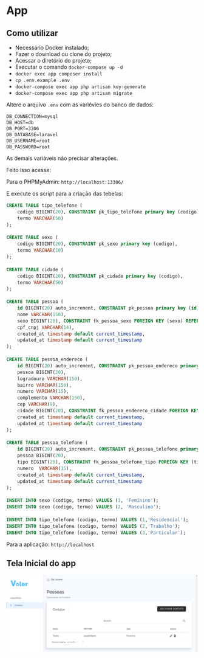 # App


## Como utilizar


* Necessário Docker instalado;
* Fazer o download ou clone do projeto;
* Acessar o diretório do projeto;
* Executar o comando `docker-compose up -d`
* `docker exec app composer install`
* `cp .env.example .env`
* `docker-compose exec app php artisan key:generate`
* `docker-compose exec app php artisan migrate` 

Altere o arquivo `.env` com as variévies do banco de dados:

```env
DB_CONNECTION=mysql
DB_HOST=db
DB_PORT=3306
DB_DATABASE=laravel
DB_USERNAME=root
DB_PASSWORD=root
```

As demais variáveis não precisar alterações.


Feito isso acesse:

Para o PHPMyAdmin: `http://localhost:13306/`

E execute os script para a criação das tebelas:
```sql
CREATE TABLE tipo_telefone (
    codigo BIGINT(20), CONSTRAINT pk_tipo_telefone primary key (codigo),
    termo VARCHAR(50)
);

CREATE TABLE sexo (
    codigo BIGINT(20), CONSTRAINT pk_sexo primary key (codigo),
    termo VARCHAR(10)
);

CREATE TABLE cidade (
    codigo BIGINT(20), CONSTRAINT pk_cidade primary key (codigo),
    termo VARCHAR(50)
);

CREATE TABLE pessoa (
    id BIGINT(20) auto_increment, CONSTRAINT pk_pessoa primary key (id),
    nome VARCHAR(150),
    sexo BIGINT(20), CONSTRAINT fk_pessoa_sexo FOREIGN KEY (sexo) REFERENCES sexo (codigo),
    cpf_cnpj VARCHAR(14),
    created_at timestamp default current_timestamp,
    updated_at timestamp default current_timestamp
);

CREATE TABLE pessoa_endereco (
    id BIGINT(20) auto_increment, CONSTRAINT pk_pessoa_endereco primary key (id),
    pessoa BIGINT(20),
    logradouro VARCHAR(150),
    bairro VARCHAR(150),
    numero VARCHAR(15),
    complemento VARCHAR(150),
    cep VARCHAR(8),
    cidade BIGINT(20), CONSTRAINT fk_pessoa_endereco_cidade FOREIGN KEY (cidade) REFERENCES cidade (codigo),
    created_at timestamp default current_timestamp,
    updated_at timestamp default current_timestamp
);

CREATE TABLE pessoa_telefone (
    id BIGINT(20) auto_increment, CONSTRAINT pk_pessoa_telefone primary key (id),
    pessoa BIGINT(20),
    tipo BIGINT(20), CONSTRAINT fk_pessoa_telefone_tipo FOREIGN KEY (tipo) REFERENCES tipo_telefone (codigo),
    numero  VARCHAR(15),
    created_at timestamp default current_timestamp,
    updated_at timestamp default current_timestamp
);

INSERT INTO sexo (codigo, termo) VALUES (1, 'Feminino');
INSERT INTO sexo (codigo, termo) VALUES (2, 'Masculino');

INSERT INTO tipo_telefone (codigo, termo) VALUES (1,'Residencial');
INSERT INTO tipo_telefone (codigo, termo) VALUES (2,'Trabalho');
INSERT INTO tipo_telefone (codigo, termo) VALUES (3,'Particular');
```

Para a aplicação: `http://localhost`


## Tela Inicial do app


![Tela](./img/01.png "Tela")

